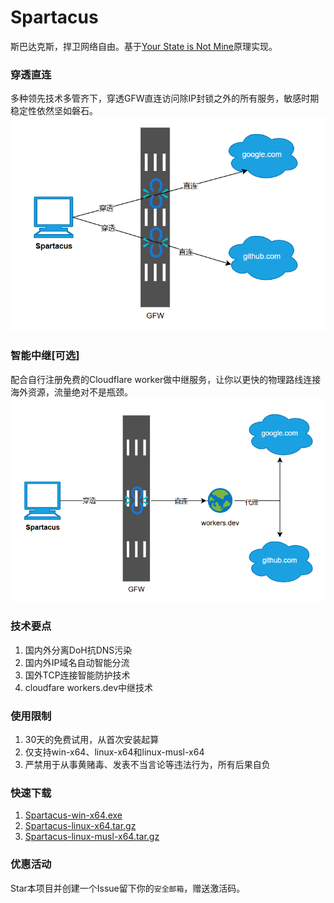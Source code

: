 # Spartacus
斯巴达克斯，捍卫网络自由。基于[Your State is Not Mine](https://rentry.co/Your_State_is_Not_Mine_zh_CN)原理实现。

### 穿透直连
多种领先技术多管齐下，穿透GFW直连访问除IP封锁之外的所有服务，敏感时期稳定性依然坚如磐石。
![穿透直连](images/direct.png)

### 智能中继[可选]
配合自行注册免费的Cloudflare worker做中继服务，让你以更快的物理路线连接海外资源，流量绝对不是瓶颈。
![智能中继](images/relay.png)

### 技术要点
1. 国内外分离DoH抗DNS污染
2. 国内外IP域名自动智能分流
3. 国外TCP连接智能防护技术
4. cloudfare workers.dev中继技术

### 使用限制
1. 30天的免费试用，从首次安装起算
2. 仅支持win-x64、linux-x64和linux-musl-x64
3. 严禁用于从事黄赌毒、发表不当言论等违法行为，所有后果自负

### 快速下载
1. [Spartacus-win-x64.exe](https://gh.llkk.cc/https://github.com/spartacus-soft/spartacus/releases/download/1.1.6/Spartacus-win-x64.exe)
2. [Spartacus-linux-x64.tar.gz](https://gh.llkk.cc/https://github.com/spartacus-soft/spartacus/releases/download/1.1.6/Spartacus-linux-x64.tar.gz)
3. [Spartacus-linux-musl-x64.tar.gz](https://gh.llkk.cc/https://github.com/spartacus-soft/spartacus/releases/download/1.1.6/Spartacus-linux-musl-x64.tar.gz)

### 优惠活动
Star本项目并创建一个Issue留下你的`安全邮箱`，赠送激活码。
